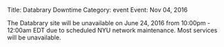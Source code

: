 Title: Databrary Downtime
Category: event
Event: Nov 04, 2016

The Databrary site will be unavailable on June 24, 2016 from 10:00pm - 12:00am EDT due to scheduled NYU network maintenance.  Most services will be unavailable.
